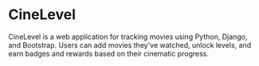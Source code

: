 # CineLevel
CineLevel is a web application for tracking movies using Python, Django, and Bootstrap. Users can add movies they've watched, unlock levels, and earn badges and rewards based on their cinematic progress. 
